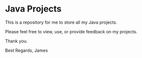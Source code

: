 # Java Projects
This is a repository for me to store all my  Java projects.

Please feel free to view, use, or provide feedback on my projects. 

Thank you.

Best Regards,
James
